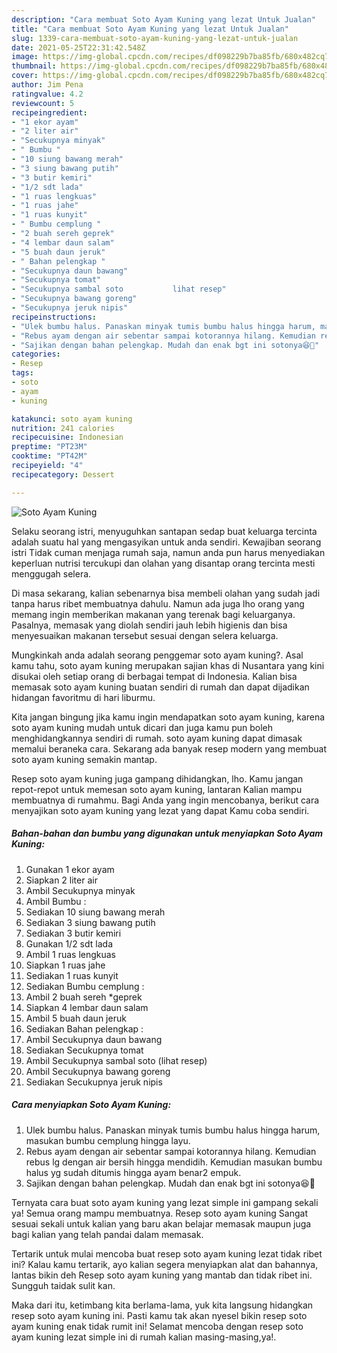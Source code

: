 ```yaml
---
description: "Cara membuat Soto Ayam Kuning yang lezat Untuk Jualan"
title: "Cara membuat Soto Ayam Kuning yang lezat Untuk Jualan"
slug: 1339-cara-membuat-soto-ayam-kuning-yang-lezat-untuk-jualan
date: 2021-05-25T22:31:42.548Z
image: https://img-global.cpcdn.com/recipes/df098229b7ba85fb/680x482cq70/soto-ayam-kuning-foto-resep-utama.jpg
thumbnail: https://img-global.cpcdn.com/recipes/df098229b7ba85fb/680x482cq70/soto-ayam-kuning-foto-resep-utama.jpg
cover: https://img-global.cpcdn.com/recipes/df098229b7ba85fb/680x482cq70/soto-ayam-kuning-foto-resep-utama.jpg
author: Jim Pena
ratingvalue: 4.2
reviewcount: 5
recipeingredient:
- "1 ekor ayam"
- "2 liter air"
- "Secukupnya minyak"
- " Bumbu "
- "10 siung bawang merah"
- "3 siung bawang putih"
- "3 butir kemiri"
- "1/2 sdt lada"
- "1 ruas lengkuas"
- "1 ruas jahe"
- "1 ruas kunyit"
- " Bumbu cemplung "
- "2 buah sereh geprek"
- "4 lembar daun salam"
- "5 buah daun jeruk"
- " Bahan pelengkap "
- "Secukupnya daun bawang"
- "Secukupnya tomat"
- "Secukupnya sambal soto           lihat resep"
- "Secukupnya bawang goreng"
- "Secukupnya jeruk nipis"
recipeinstructions:
- "Ulek bumbu halus. Panaskan minyak tumis bumbu halus hingga harum, masukan bumbu cemplung hingga layu."
- "Rebus ayam dengan air sebentar sampai kotorannya hilang. Kemudian rebus lg dengan air bersih hingga mendidih. Kemudian masukan bumbu halus yg sudah ditumis hingga ayam benar2 empuk."
- "Sajikan dengan bahan pelengkap. Mudah dan enak bgt ini sotonya😆🥰"
categories:
- Resep
tags:
- soto
- ayam
- kuning

katakunci: soto ayam kuning 
nutrition: 241 calories
recipecuisine: Indonesian
preptime: "PT23M"
cooktime: "PT42M"
recipeyield: "4"
recipecategory: Dessert

---
```



![Soto Ayam Kuning](https://img-global.cpcdn.com/recipes/df098229b7ba85fb/680x482cq70/soto-ayam-kuning-foto-resep-utama.jpg)

Selaku seorang istri, menyuguhkan santapan sedap buat keluarga tercinta adalah suatu hal yang mengasyikan untuk anda sendiri. Kewajiban seorang istri Tidak cuman menjaga rumah saja, namun anda pun harus menyediakan keperluan nutrisi tercukupi dan olahan yang disantap orang tercinta mesti menggugah selera.

Di masa  sekarang, kalian sebenarnya bisa membeli olahan yang sudah jadi tanpa harus ribet membuatnya dahulu. Namun ada juga lho orang yang memang ingin memberikan makanan yang terenak bagi keluarganya. Pasalnya, memasak yang diolah sendiri jauh lebih higienis dan bisa menyesuaikan makanan tersebut sesuai dengan selera keluarga. 



Mungkinkah anda adalah seorang penggemar soto ayam kuning?. Asal kamu tahu, soto ayam kuning merupakan sajian khas di Nusantara yang kini disukai oleh setiap orang di berbagai tempat di Indonesia. Kalian bisa memasak soto ayam kuning buatan sendiri di rumah dan dapat dijadikan hidangan favoritmu di hari liburmu.

Kita jangan bingung jika kamu ingin mendapatkan soto ayam kuning, karena soto ayam kuning mudah untuk dicari dan juga kamu pun boleh menghidangkannya sendiri di rumah. soto ayam kuning dapat dimasak memalui beraneka cara. Sekarang ada banyak resep modern yang membuat soto ayam kuning semakin mantap.

Resep soto ayam kuning juga gampang dihidangkan, lho. Kamu jangan repot-repot untuk memesan soto ayam kuning, lantaran Kalian mampu membuatnya di rumahmu. Bagi Anda yang ingin mencobanya, berikut cara menyajikan soto ayam kuning yang lezat yang dapat Kamu coba sendiri.

<!--inarticleads1-->

##### Bahan-bahan dan bumbu yang digunakan untuk menyiapkan Soto Ayam Kuning:

1. Gunakan 1 ekor ayam
1. Siapkan 2 liter air
1. Ambil Secukupnya minyak
1. Ambil  Bumbu :
1. Sediakan 10 siung bawang merah
1. Sediakan 3 siung bawang putih
1. Sediakan 3 butir kemiri
1. Gunakan 1/2 sdt lada
1. Ambil 1 ruas lengkuas
1. Siapkan 1 ruas jahe
1. Sediakan 1 ruas kunyit
1. Sediakan  Bumbu cemplung :
1. Ambil 2 buah sereh *geprek
1. Siapkan 4 lembar daun salam
1. Ambil 5 buah daun jeruk
1. Sediakan  Bahan pelengkap :
1. Ambil Secukupnya daun bawang
1. Sediakan Secukupnya tomat
1. Ambil Secukupnya sambal soto           (lihat resep)
1. Ambil Secukupnya bawang goreng
1. Sediakan Secukupnya jeruk nipis




<!--inarticleads2-->

##### Cara menyiapkan Soto Ayam Kuning:

1. Ulek bumbu halus. Panaskan minyak tumis bumbu halus hingga harum, masukan bumbu cemplung hingga layu.
1. Rebus ayam dengan air sebentar sampai kotorannya hilang. Kemudian rebus lg dengan air bersih hingga mendidih. Kemudian masukan bumbu halus yg sudah ditumis hingga ayam benar2 empuk.
1. Sajikan dengan bahan pelengkap. Mudah dan enak bgt ini sotonya😆🥰




Ternyata cara buat soto ayam kuning yang lezat simple ini gampang sekali ya! Semua orang mampu membuatnya. Resep soto ayam kuning Sangat sesuai sekali untuk kalian yang baru akan belajar memasak maupun juga bagi kalian yang telah pandai dalam memasak.

Tertarik untuk mulai mencoba buat resep soto ayam kuning lezat tidak ribet ini? Kalau kamu tertarik, ayo kalian segera menyiapkan alat dan bahannya, lantas bikin deh Resep soto ayam kuning yang mantab dan tidak ribet ini. Sungguh taidak sulit kan. 

Maka dari itu, ketimbang kita berlama-lama, yuk kita langsung hidangkan resep soto ayam kuning ini. Pasti kamu tak akan nyesel bikin resep soto ayam kuning enak tidak rumit ini! Selamat mencoba dengan resep soto ayam kuning lezat simple ini di rumah kalian masing-masing,ya!.

